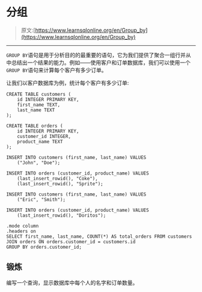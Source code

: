 # 分组

> 原文:[https://www.learnsqlonline.org/en/Group_by](https://www.learnsqlonline.org/en/Group_by)

* * *

`GROUP BY`语句是用于分析目的的最重要的语句，它为我们提供了聚合一组行并从中总结出一个结果的能力。例如——使用客户和订单数据库，我们可以使用一个`GROUP BY`语句来计算每个客户有多少订单。

让我们以客户数据库为例，统计每个客户有多少订单:

```
CREATE TABLE customers (
    id INTEGER PRIMARY KEY,
    first_name TEXT,
    last_name TEXT
);

CREATE TABLE orders (
    id INTEGER PRIMARY KEY,
    customer_id INTEGER,
    product_name TEXT
);

INSERT INTO customers (first_name, last_name) VALUES
    ("John", "Doe");

INSERT INTO orders (customer_id, product_name) VALUES
    (last_insert_rowid(), "Coke"),
    (last_insert_rowid(), "Sprite");

INSERT INTO customers (first_name, last_name) VALUES
    ("Eric", "Smith");

INSERT INTO orders (customer_id, product_name) VALUES
    (last_insert_rowid(), "Doritos");

.mode column
.headers on
SELECT first_name, last_name, COUNT(*) AS total_orders FROM customers
JOIN orders ON orders.customer_id = customers.id
GROUP BY orders.customer_id; 
```

## 锻炼

编写一个查询，显示数据库中每个人的名字和订单数量。